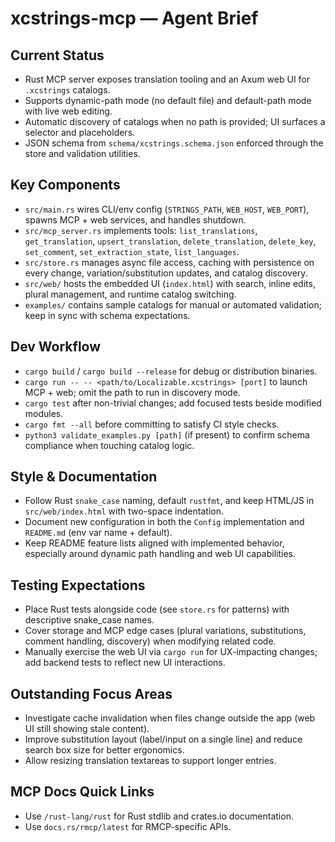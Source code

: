 # xcstrings-mcp — Agent Brief

## Current Status

- Rust MCP server exposes translation tooling and an Axum web UI for `.xcstrings` catalogs.
- Supports dynamic-path mode (no default file) and default-path mode with live web editing.
- Automatic discovery of catalogs when no path is provided; UI surfaces a selector and placeholders.
- JSON schema from `schema/xcstrings.schema.json` enforced through the store and validation utilities.

## Key Components

- `src/main.rs` wires CLI/env config (`STRINGS_PATH`, `WEB_HOST`, `WEB_PORT`), spawns MCP + web services, and handles shutdown.
- `src/mcp_server.rs` implements tools: `list_translations`, `get_translation`, `upsert_translation`, `delete_translation`, `delete_key`, `set_comment`, `set_extraction_state`, `list_languages`.
- `src/store.rs` manages async file access, caching with persistence on every change, variation/substitution updates, and catalog discovery.
- `src/web/` hosts the embedded UI (`index.html`) with search, inline edits, plural management, and runtime catalog switching.
- `examples/` contains sample catalogs for manual or automated validation; keep in sync with schema expectations.

## Dev Workflow

- `cargo build` / `cargo build --release` for debug or distribution binaries.
- `cargo run -- -- <path/to/Localizable.xcstrings> [port]` to launch MCP + web; omit the path to run in discovery mode.
- `cargo test` after non-trivial changes; add focused tests beside modified modules.
- `cargo fmt --all` before committing to satisfy CI style checks.
- `python3 validate_examples.py [path]` (if present) to confirm schema compliance when touching catalog logic.

## Style & Documentation

- Follow Rust `snake_case` naming, default `rustfmt`, and keep HTML/JS in `src/web/index.html` with two-space indentation.
- Document new configuration in both the `Config` implementation and `README.md` (env var name + default).
- Keep README feature lists aligned with implemented behavior, especially around dynamic path handling and web UI capabilities.

## Testing Expectations

- Place Rust tests alongside code (see `store.rs` for patterns) with descriptive snake_case names.
- Cover storage and MCP edge cases (plural variations, substitutions, comment handling, discovery) when modifying related code.
- Manually exercise the web UI via `cargo run` for UX-impacting changes; add backend tests to reflect new UI interactions.

## Outstanding Focus Areas

- Investigate cache invalidation when files change outside the app (web UI still showing stale content).
- Improve substitution layout (label/input on a single line) and reduce search box size for better ergonomics.
- Allow resizing translation textareas to support longer entries.

## MCP Docs Quick Links

- Use `/rust-lang/rust` for Rust stdlib and crates.io documentation.
- Use `docs.rs/rmcp/latest` for RMCP-specific APIs.
